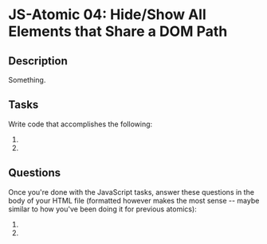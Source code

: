 # JS-Atomic 04: Hide/Show All Elements that Share a DOM Path

## Description

Something.

## Tasks

Write code that accomplishes the following:

1.
2. 

## Questions

Once you're done with the JavaScript tasks, answer these questions in the body of your HTML file (formatted however makes the most sense -- maybe similar to how you've been doing it for previous atomics):

1. 
2.
